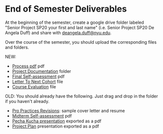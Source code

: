 # End of Semester Deliverables

At the beginning of the semester, create a google drive folder labeled "Senior Project SP20 your first and last name" \(i.e. Senior Project SP20 De Angela Duff\) and share with deangela.duff@nyu.edu.

Over the course of the semester, you should upload the corresponding files and folders.  
  
NEW:

* [Process pdf](pdf_or_book.md) pdf
* [Project Documentation](project_documentation.md) folder
* [Final Self-assessment](final_self_assessment.md) pdf
* [Letter To Next Cohort](letter_to_next_cohort.md) file 
* [Course Evaluation](../assignments/course_evaluation.md) file

OLD: You should already have the following. Just drag and drop in the folder if you haven't already.

* [Pro Practices Revisions](pro_practices_revisions.md): sample cover letter and resume
* [Midterm Self-assessment](midterm_self_assessment.md) pdf
* [Pecha Kucha presentation](../pre-work/pecha_kucha.md) exported as a pdf
* [Project Plan](../project_plan/) presentation exported as a pdf



